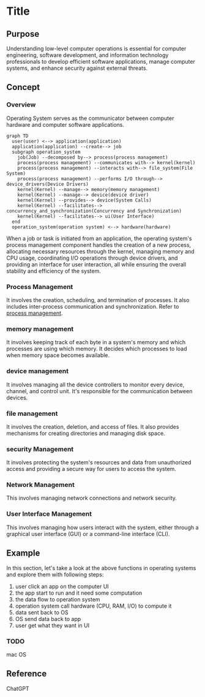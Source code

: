 # Title

## Purpose

Understanding low-level computer operations is essential for computer engineering, software development, and information technology professionals to develop efficient software applications, manage computer systems, and enhance security against external threats.

## Concept

### Overview

Operating System serves as the communicator between computer hardware and computer software applications.

```mermaid
graph TD
  user(user) <--> application(application)
  application(application) --create--> job
  subgraph operation_system
    job(Job) --decomposed by--> process(process management)
    process(process management) --communicates with--> kernel(kernel)
    process(process management) --interacts with--> file_system(File System)
    process(process management) --performs I/O through--> device_drivers(Device Drivers)
    kernel(Kernel) --manage--> memory(memory management)
    kernel(Kernel) --manage--> device(device driver)
    kernel(Kernel) --provides--> device(System Calls)
    kernel(Kernel) --facilitates--> concurrency_and_synchronization(Concurrency and Synchronization)
    kernel(Kernel) --facilitates--> ui(User Interface)
  end
  operation_system(operation system) <--> hardware(hardware)
```

When a job or task is initiated from an application, the operating system's process management component handles the creation of a new process, allocating necessary resources through the kernel, managing memory and CPU usage, coordinating I/O operations through device drivers, and providing an interface for user interaction, all while ensuring the overall stability and efficiency of the system.

### Process Management

It involves the creation, scheduling, and termination of processes. It also includes inter-process communication and synchronization. Refer to [process management](/blog/software/os/process-management).

### memory management

It involves keeping track of each byte in a system's memory and which processes are using which memory. It decides which processes to load when memory space becomes available.

### device management

It involves managing all the device controllers to monitor every device, channel, and control unit. It's responsible for the communication between devices.

### file management

It involves the creation, deletion, and access of files. It also provides mechanisms for creating directories and managing disk space.

### security Management

It involves protecting the system's resources and data from unauthorized access and providing a secure way for users to access the system.

### Network Management

This involves managing network connections and network security.

### User Interface Management

This involves managing how users interact with the system, either through a graphical user interface (GUI) or a command-line interface (CLI).

## Example

In this section, let's take a look at the above functions in operating systems and explore them with following steps:

1. user click an app on the computer UI
2. the app start to run and it need some computation
3. the data flow to operation system
4. operation system call hardware (CPU, RAM, I/O) to compute it
5. data sent back to OS
6. OS send data back to app
7. user get what they want in UI

### TODO

mac OS


## Reference

ChatGPT
